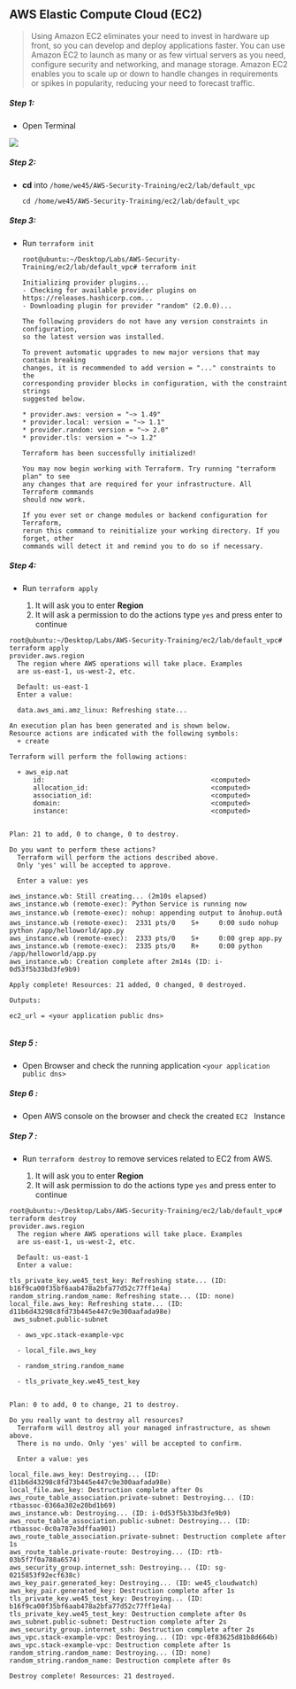 ## AWS Elastic Compute Cloud (EC2)

>Using Amazon EC2 eliminates your need to invest in hardware up
 front, so you can develop and deploy applications faster.
  You can use Amazon EC2 to launch as many or as few virtual servers as you need, configure security and networking, and manage storage. Amazon EC2 enables you to scale up or down to handle changes in requirements or spikes in popularity,
 reducing your need to forecast traffic.

##### Step 1:

* Open Terminal

![](../../img/terminal.png)

##### Step 2:

*  **cd** into  `/home/we45/AWS-Security-Training/ec2/lab/default_vpc`

    ```commandline
    cd /home/we45/AWS-Security-Training/ec2/lab/default_vpc
    ```
##### Step 3:

* Run `terraform init`

    ```commandline
    root@ubuntu:~/Desktop/Labs/AWS-Security-Training/ec2/lab/default_vpc# terraform init
    
    Initializing provider plugins...
    - Checking for available provider plugins on https://releases.hashicorp.com...
    - Downloading plugin for provider "random" (2.0.0)...
    
    The following providers do not have any version constraints in configuration,
    so the latest version was installed.
    
    To prevent automatic upgrades to new major versions that may contain breaking
    changes, it is recommended to add version = "..." constraints to the
    corresponding provider blocks in configuration, with the constraint strings
    suggested below.
    
    * provider.aws: version = "~> 1.49"
    * provider.local: version = "~> 1.1"
    * provider.random: version = "~> 2.0"
    * provider.tls: version = "~> 1.2"
    
    Terraform has been successfully initialized!
    
    You may now begin working with Terraform. Try running "terraform plan" to see
    any changes that are required for your infrastructure. All Terraform commands
    should now work.
    
    If you ever set or change modules or backend configuration for Terraform,
    rerun this command to reinitialize your working directory. If you forget, other
    commands will detect it and remind you to do so if necessary.
    
    ```


##### Step 4:

* Run `terraform apply`

    1. It will ask you to enter **Region**
    2. It will ask a permission to do the actions type `yes` and press enter to continue
    
```commandline
root@ubuntu:~/Desktop/Labs/AWS-Security-Training/ec2/lab/default_vpc# terraform apply
provider.aws.region
  The region where AWS operations will take place. Examples
  are us-east-1, us-west-2, etc.

  Default: us-east-1
  Enter a value:
  
  data.aws_ami.amz_linux: Refreshing state...

An execution plan has been generated and is shown below.
Resource actions are indicated with the following symbols:
  + create

Terraform will perform the following actions:

  + aws_eip.nat
      id:                                          <computed>
      allocation_id:                               <computed>
      association_id:                              <computed>
      domain:                                      <computed>
      instance:                                    <computed>
      

Plan: 21 to add, 0 to change, 0 to destroy.

Do you want to perform these actions?
  Terraform will perform the actions described above.
  Only 'yes' will be accepted to approve.

  Enter a value: yes

aws_instance.wb: Still creating... (2m10s elapsed)
aws_instance.wb (remote-exec): Python Service is running now
aws_instance.wb (remote-exec): nohup: appending output to ânohup.outâ
aws_instance.wb (remote-exec):  2331 pts/0    S+     0:00 sudo nohup python /app/helloworld/app.py
aws_instance.wb (remote-exec):  2333 pts/0    S+     0:00 grep app.py
aws_instance.wb (remote-exec):  2335 pts/0    R+     0:00 python /app/helloworld/app.py
aws_instance.wb: Creation complete after 2m14s (ID: i-0d53f5b33bd3fe9b9)

Apply complete! Resources: 21 added, 0 changed, 0 destroyed.

Outputs:

ec2_url = <your application public dns>


```

##### Step 5 :

* Open Browser and check the running application `<your application public dns>`


##### Step 6 :

* Open AWS console on the browser and check the created `EC2 ` Instance

##### Step 7 :
 
 * Run `terraform destroy` to remove services related to EC2 from AWS.
 
    1. It will ask you to enter **Region**
    2. It will ask permission to do the actions type `yes` and press enter to continue 
  
```commandline
root@ubuntu:~/Desktop/Labs/AWS-Security-Training/ec2/lab/default_vpc# terraform destroy
provider.aws.region
  The region where AWS operations will take place. Examples
  are us-east-1, us-west-2, etc.

  Default: us-east-1
  Enter a value: 

tls_private_key.we45_test_key: Refreshing state... (ID: b16f9ca00f35bf6aab478a2bfa77d52c77ff1e4a)
random_string.random_name: Refreshing state... (ID: none)
local_file.aws_key: Refreshing state... (ID: d11b6d43298c8fd73b445e447c9e300aafada98e)
 aws_subnet.public-subnet

  - aws_vpc.stack-example-vpc

  - local_file.aws_key

  - random_string.random_name

  - tls_private_key.we45_test_key


Plan: 0 to add, 0 to change, 21 to destroy.

Do you really want to destroy all resources?
  Terraform will destroy all your managed infrastructure, as shown above.
  There is no undo. Only 'yes' will be accepted to confirm.

  Enter a value: yes

local_file.aws_key: Destroying... (ID: d11b6d43298c8fd73b445e447c9e300aafada98e)
local_file.aws_key: Destruction complete after 0s
aws_route_table_association.private-subnet: Destroying... (ID: rtbassoc-0366a302e20bd1b69)
aws_instance.wb: Destroying... (ID: i-0d53f5b33bd3fe9b9)
aws_route_table_association.public-subnet: Destroying... (ID: rtbassoc-0c0a787e3dffaa901)
aws_route_table_association.private-subnet: Destruction complete after 1s
aws_route_table.private-route: Destroying... (ID: rtb-03b5f7f0a788a6574)
aws_security_group.internet_ssh: Destroying... (ID: sg-0215853f92ecf638c)
aws_key_pair.generated_key: Destroying... (ID: we45_cloudwatch)
aws_key_pair.generated_key: Destruction complete after 1s
tls_private_key.we45_test_key: Destroying... (ID: b16f9ca00f35bf6aab478a2bfa77d52c77ff1e4a)
tls_private_key.we45_test_key: Destruction complete after 0s
aws_subnet.public-subnet: Destruction complete after 2s
aws_security_group.internet_ssh: Destruction complete after 2s
aws_vpc.stack-example-vpc: Destroying... (ID: vpc-0f83625d81b8d664b)
aws_vpc.stack-example-vpc: Destruction complete after 1s
random_string.random_name: Destroying... (ID: none)
random_string.random_name: Destruction complete after 0s

Destroy complete! Resources: 21 destroyed.

  
```

